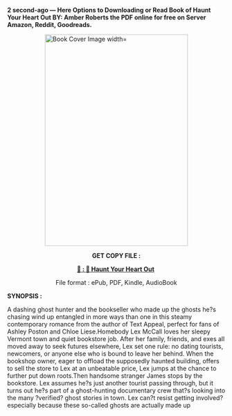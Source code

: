 <p><strong>2 second-ago &mdash; Here Options to Downloading or Read Book of Haunt Your Heart Out BY: Amber Roberts the PDF online for free on Server Amazon, Reddit, Goodreads.</strong></p><p><a href="https://uk.ebookarea.xyz/?book=205438870-haunt-your-heart-out"><img style="display: block; margin-left: auto; margin-right: auto;" src="https://i.gr-assets.com/images/S/compressed.photo.goodreads.com/books/1708013533l/205438870.jpg" alt="Book Cover Image width=" width="330" height="488" /></a></p><p style="text-align: center;"><strong>GET COPY FILE :</strong></p><p style="text-align: center;"><strong><a href="https://uk.ebookarea.xyz/?book=205438870-haunt-your-heart-out" target="_blank" rel="noopener">📢 : 🔗 Haunt Your Heart Out</a>&nbsp;</strong></p><p style="text-align: center;">File format : ePub, PDF, Kindle, AudioBook</p><p><strong>SYNOPSIS :</strong></p><p>A dashing ghost hunter and the bookseller who made up the ghosts he?s chasing wind up entangled in more ways than one in this steamy contemporary romance from the author of Text Appeal, perfect for fans of Ashley Poston and Chloe Liese.Homebody Lex McCall loves her sleepy Vermont town and quiet bookstore job. After her family, friends, and exes all moved away to seek futures elsewhere, Lex set one rule: no dating tourists, newcomers, or anyone else who is bound to leave her behind. When the bookshop owner, eager to offload the supposedly haunted building, offers to sell the store to Lex at an unbeatable price, Lex jumps at the chance to further put down roots.Then handsome stranger James stops by the bookstore. Lex assumes he?s just another tourist passing through, but it turns out he?s part of a ghost-hunting documentary crew that?s looking into the many ?verified? ghost stories in town. Lex can?t resist getting involved?especially because these so-called ghosts are actually made up </p>
